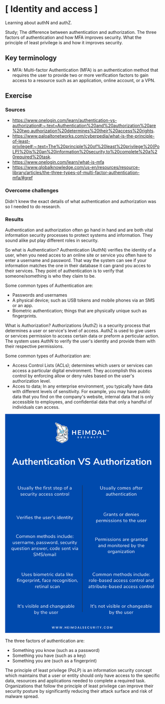 # [ Identity and access ]
Learning about authN and authZ. 

Study; The difference between authentication and authorization. The three factors of authentication and how MFA improves security. What the principle of least privilege is and how it improves security.


## Key terminology
- MFA: Multi-factor Authentication (MFA) is an authentication method that requires the user to provide two or more verification factors to gain access to a resource such as an application, online account, or a VPN.


## Exercise
### Sources
- https://www.onelogin.com/learn/authentication-vs-authorization#:~:text=Authentication%20and%20authorization%20are%20two,authorization%20determines%20their%20access%20rights.
- https://www.paloaltonetworks.com/cyberpedia/what-is-the-principle-of-least-privilege#:~:text=The%20principle%20of%20least%20privilege%20(PoLP)%20is%20an%20information%20security,to%20complete%20a%20required%20task.
- https://www.onelogin.com/learn/what-is-mfa
- https://www.globalknowledge.com/us-en/resources/resource-library/articles/the-three-types-of-multi-factor-authentication-mfa/#gref

### Overcome challenges
Didn't knew the exact details of what authentication and authorization was so I needed to do research.

### Results

Authentication and authorization often go hand in hand and are both vital information security processes to protect systems and information. They sound alike put play different roles in security. 

So what is Authentication?
Authentication (AuthN) verifies the identity of a user, when you need acces to an online site or service you often have to enter a username and password. That way the system can see if your information matches the one in their database it can grand you acces to their services. They point of authentication is to verify that someone/something is who they claim to be.

Some common types of Authentication are:
- Passwords and usernames
- A physical device; such as USB tokens and mobile phones via an SMS or an app.
- Biometric authentication; things that are physically unique such as fingerprints.

What is Authorization?
Authorizations (AuthZ) is a security process that determines a user or service's level of access. AuthZ is used to give users or services permission to access certain data or preform a perticular action. The system uses AuthN to verify the user's identity and provide them with their respective permissions.

Some common types of Authorization are:
- Access Control Lists (ACLs); determines which users or services can access a particular digital environment. They accomplish this access control by enforcing allow or deny rules based on the user's authorization level.
- Acces to data; In any enterprise environment, you typically have data with different levels of sensitivity. For example, you may have public data that you find on the company's website, internal data that is only accessible to employees, and confidential data that only a handful of individuals can access. 

![](./../../../00_includes/SEC03_screenshot_authen_author.png)

The three factors of authentication are:
- Something you know (such as a password) 
- Something you have (such as a key) 
- Something you are (such as a fingerprint)

The principle of least privilege (PoLP) is an information security concept which maintains that a user or entity should only have access to the specific data, resources and applications needed to complete a required task. Organizations that follow the principle of least privilege can improve their security posture by significantly reducing their attack surface and risk of malware spread.